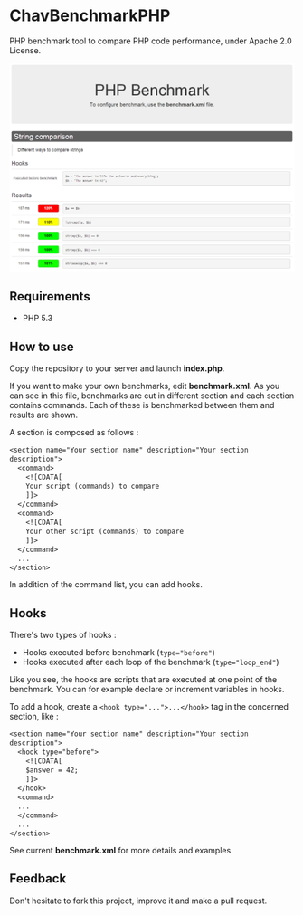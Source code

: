 ChavBenchmarkPHP
================

PHP benchmark tool to compare PHP code performance, under Apache 2.0 License.

![Screenshot](/screenshot/ChavBenchmarkPHP.png "Screenshot")

## Requirements

* PHP 5.3

## How to use

Copy the repository to your server and launch **index.php**.

If you want to make your own benchmarks, edit **benchmark.xml**. As you can see in this file, benchmarks are cut in different section and each section contains commands. Each of these is benchmarked between them and results are shown.

A section is composed as follows :
```
<section name="Your section name" description="Your section description">
  <command>
    <![CDATA[
    Your script (commands) to compare
    ]]>
  </command>
  <command>
    <![CDATA[
    Your other script (commands) to compare
    ]]>
  </command>
  ...
</section>
```

In addition of the command list, you can add hooks.

## Hooks

There's two types of hooks :
* Hooks executed before benchmark (```type="before"```)
* Hooks executed after each loop of the benchmark (```type="loop_end"```)

Like you see, the hooks are scripts that are executed at one point of the benchmark. You can for example declare or increment variables in hooks.

To add a hook, create a ```<hook type="...">...</hook>``` tag in the concerned section, like :
```
<section name="Your section name" description="Your section description">
  <hook type="before">
  	<![CDATA[
  	$answer = 42;
  	]]>
  </hook>
  <command>
  ...
  </command>
  ...
</section>
```

See current **benchmark.xml** for more details and examples.

## Feedback

Don't hesitate to fork this project, improve it and make a pull request.
